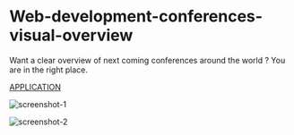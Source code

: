 # Web-development-conferences-visual-overview

Want a clear overview of next coming conferences around the world ? You are in the right place.

[APPLICATION](https://vogloblinsky.github.io/web-development-conferences-visual-overview/)

![screenshot-1](https://raw.githubusercontent.com/vogloblinsky/web-development-conferences-visual-overview/master/screenshots/timeline.png)

![screenshot-2](https://raw.githubusercontent.com/vogloblinsky/web-development-conferences-visual-overview/master/screenshots/map.png)

